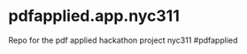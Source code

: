 pdfapplied.app.nyc311
=====================

Repo for the pdf applied hackathon project nyc311 #pdfapplied